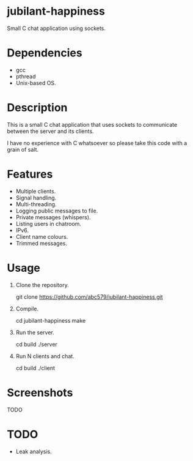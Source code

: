 # jubilant-happiness

Small C chat application using sockets.

# Dependencies

- gcc
- pthread
- Unix-based OS.

# Description

This is a small C chat application that uses sockets to communicate
between the server and its clients.

I have no experience with C whatsoever so please take this code with a grain of salt.

# Features

- Multiple clients.
- Signal handling.
- Multi-threading.
- Logging public messages to file.
- Private messages (whispers).
- Listing users in chatroom.
- IPv6.
- Client name colours.
- Trimmed messages.

# Usage

1) Clone the repository.

	git clone https://github.com/abc579/jubilant-happiness.git

2) Compile.

	cd jubilant-happiness
	make

3) Run the server.

	cd build
	./server

4) Run N clients and chat.

	cd build
	./client

# Screenshots

TODO

# TODO

- Leak analysis.
